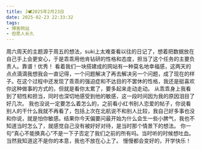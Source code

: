 ```yaml
---
title: J🕊️2025年2月23日
date: 2025-02-23 22:33:32
tags: 
- 博客网站 
- 但愿人长久
---
```

周六周天的主题源于周五的想法，suki上太难查看以往的日记了，想着把数据放在自己手上会更安心，于是乖乖用他肯钻研的性格和态度，担当了这个任务的主要负责人。靠谱！优秀！
看着我们一块搭建成的网站有一种莫名地幸福感，这两天的点点滴滴我想我会一直记得，一个问题解决了再去解决另一个问题，成了现在的样子。在这个过程中还发现了乖乖的强迫症和不达目的不罢休的性格，我还是挺喜欢你这种做事的方式的，但就是看你太累了，要多起来走动走动。
从乖乖身上我看到了韧性和担当，同时也深切地感受到他的敏感，这一段时间因为我的原因泪目了好几次。
我也没说一定要怎么着怎么的，之前看小红书别人恋爱的帖子，你说看别人的干什么我就不再看了，包括上次在北航说不和别人比较，我自己好多事也没和你说，就是怕你敏感。结果你今天偏要问最开始为什么会生一些小脾气，我也不知道当时怎么了，就感觉自己没有被好好对待，是当时那个情景下的想法。
你一句“真心不能换真心”不是一下子否定了我们之前的所有吗。当时听的时候想吐血。
当然我知道这不是你的本意，我也不放在心上了。
慢慢都会变好的，开学快乐！